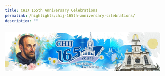 ```yaml
---
title: CHIJ 165th Anniversary Celebrations
permalink: /highlights/chij-165th-anniversary-celebrations/
description: ""
---
```

<img src="/images/chij165.png">